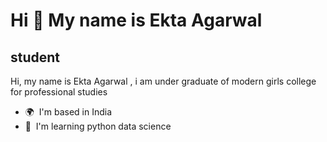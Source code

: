 Hi 👋 My name is Ekta Agarwal
=============================

student
-------

Hi, my name is Ekta Agarwal , i am under graduate of modern girls college for professional studies

* 🌍  I'm based in India
* 🧠  I'm learning python data science

